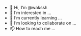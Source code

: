 - 👋 Hi, I’m @wakssh
- 👀 I’m interested in ...
- 🌱 I’m currently learning ...
- 💞️ I’m looking to collaborate on ...
- 📫 How to reach me ...

<!---
wakssh/wakssh is a ✨ special ✨ repository because its `README.md` (this file) appears on your GitHub profile.
You can click the Preview link to take a look at your changes.
--->
